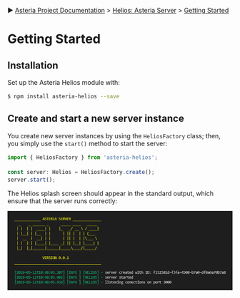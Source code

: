 :arrow_forward: [Asteria Project Documentation](https://github.com/asteria-project/asteria/blob/master/documentation/asteria-documentation.md) > [Helios: Asteria Server](https://github.com/asteria-project/asteria/blob/master/documentation/helios/helios.md) > [Getting Started](https://github.com/asteria-project/asteria/blob/master/documentation/helios/getting-started.md)

# Getting Started

## Installation

Set up the Asteria Helios module with:

```bash
$ npm install asteria-helios --save
```

## Create and start a new server instance

You create new server instances by using the `HeliosFactory` class; then, you simply use the `start()` method  to start the server:

```javascript
import { HeliosFactory } from 'asteria-helios';

const server: Helios = HeliosFactory.create();
server.start();
```

The Helios splash screen should appear in the standard output, which ensure that the server runs correctly:

![Helios: Asteria Serve](https://raw.githubusercontent.com/asteria-project/asteria/master/documentation/helios/media/helios-splash-screen.png)

